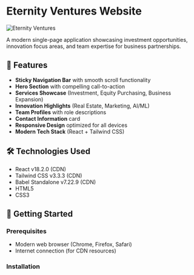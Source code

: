 # Eternity Ventures Website

![Eternity Ventures](https://via.placeholder.com/1200x400?text=Eternity+Ventures+Hero+Image)

A modern single-page application showcasing investment opportunities, innovation focus areas, and team expertise for business partnerships.

## 🌟 Features

- **Sticky Navigation Bar** with smooth scroll functionality
- **Hero Section** with compelling call-to-action
- **Services Showcase** (Investment, Equity Purchasing, Business Expansion)
- **Innovation Highlights** (Real Estate, Marketing, AI/ML)
- **Team Profiles** with role descriptions
- **Contact Information** card
- **Responsive Design** optimized for all devices
- **Modern Tech Stack** (React + Tailwind CSS)

## 🛠 Technologies Used

- React v18.2.0 (CDN)
- Tailwind CSS v3.3.3 (CDN)
- Babel Standalone v7.22.9 (CDN)
- HTML5
- CSS3

## 🚀 Getting Started

### Prerequisites
- Modern web browser (Chrome, Firefox, Safari)
- Internet connection (for CDN resources)

### Installation

   

